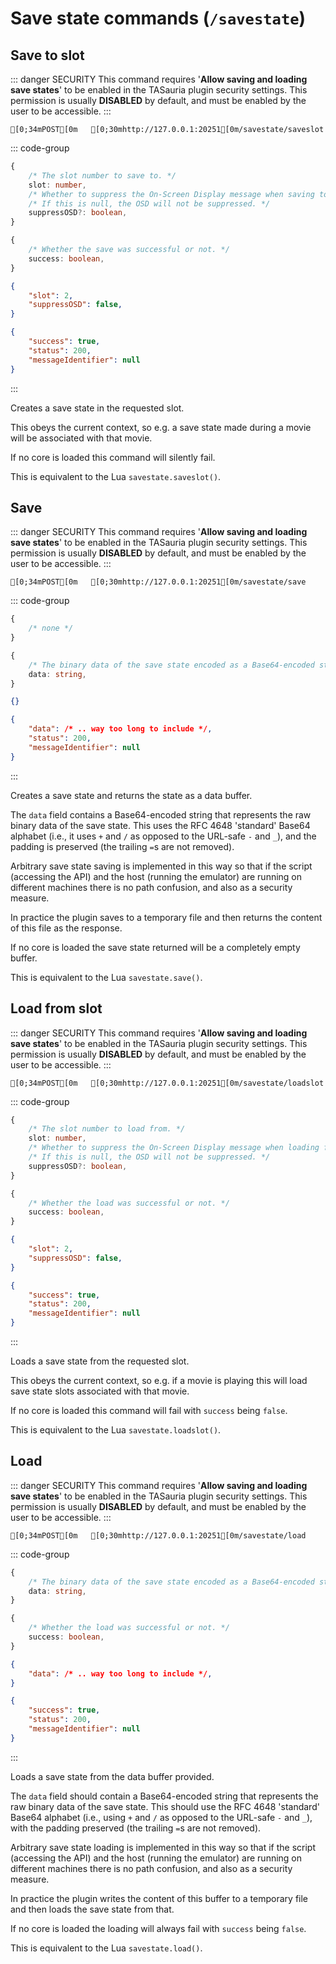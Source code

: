
# Save state commands (`/savestate`)


## Save to slot
::: danger SECURITY
This command requires '**Allow saving and loading save states**' to be enabled in the TASauria plugin security settings.
This permission is usually **DISABLED** by default, and must be enabled by the user to be accessible.
:::
```ansi
[0;34mPOST[0m   [0;30mhttp://127.0.0.1:20251[0m/savestate/saveslot
```
::: code-group
```typescript [Argument schema]
{
    /* The slot number to save to. */
    slot: number,
    /* Whether to suppress the On-Screen Display message when saving to this slot. */
    /* If this is null, the OSD will not be suppressed. */
    suppressOSD?: boolean,
}
```
```typescript [Response schema]
{
    /* Whether the save was successful or not. */
    success: boolean,
}
```
```json [Example arguments]
{
    "slot": 2,
    "suppressOSD": false,
}
```
```json [Example response]
{
    "success": true,
    "status": 200,
    "messageIdentifier": null
}
```
:::

Creates a save state in the requested slot.

This obeys the current context, so e.g. a save state made during a movie will be associated with that movie.

If no core is loaded this command will silently fail.

This is equivalent to the Lua `savestate.saveslot()`.


## Save
::: danger SECURITY
This command requires '**Allow saving and loading save states**' to be enabled in the TASauria plugin security settings.
This permission is usually **DISABLED** by default, and must be enabled by the user to be accessible.
:::
```ansi
[0;34mPOST[0m   [0;30mhttp://127.0.0.1:20251[0m/savestate/save
```
::: code-group
```typescript [Argument schema]
{
    /* none */
}
```
```typescript [Response schema]
{
    /* The binary data of the save state encoded as a Base64-encoded string. */
    data: string,
}
```
```json [Example arguments]
{}
```
```json [Example response]
{
    "data": /* .. way too long to include */,
    "status": 200,
    "messageIdentifier": null
}
```
:::

Creates a save state and returns the state as a data buffer.

The `data` field contains a Base64-encoded string that represents the raw binary data of the save state.
This uses the RFC 4648 'standard' Base64 alphabet (i.e., it uses `+` and `/` as opposed to the URL-safe `-` and `_`), and the padding is preserved (the trailing `=`s are not removed).

Arbitrary save state saving is implemented in this way so that if the script (accessing the API) and the host (running the emulator) are running on different machines there is no path confusion, and also as a security measure.

In practice the plugin saves to a temporary file and then returns the content of this file as the response.

If no core is loaded the save state returned will be a completely empty buffer.

This is equivalent to the Lua `savestate.save()`.


## Load from slot
::: danger SECURITY
This command requires '**Allow saving and loading save states**' to be enabled in the TASauria plugin security settings.
This permission is usually **DISABLED** by default, and must be enabled by the user to be accessible.
:::
```ansi
[0;34mPOST[0m   [0;30mhttp://127.0.0.1:20251[0m/savestate/loadslot
```
::: code-group
```typescript [Argument schema]
{
    /* The slot number to load from. */
    slot: number,
    /* Whether to suppress the On-Screen Display message when loading from. this slot. */
    /* If this is null, the OSD will not be suppressed. */
    suppressOSD?: boolean,
}
```
```typescript [Response schema]
{
    /* Whether the load was successful or not. */
    success: boolean,
}
```
```json [Example arguments]
{
    "slot": 2,
    "suppressOSD": false,
}
```
```json [Example response]
{
    "success": true,
    "status": 200,
    "messageIdentifier": null
}
```
:::

Loads a save state from the requested slot.

This obeys the current context, so e.g. if a movie is playing this will load save state slots associated with that movie.

If no core is loaded this command will fail with `success` being `false`.

This is equivalent to the Lua `savestate.loadslot()`.


## Load
::: danger SECURITY
This command requires '**Allow saving and loading save states**' to be enabled in the TASauria plugin security settings.
This permission is usually **DISABLED** by default, and must be enabled by the user to be accessible.
:::
```ansi
[0;34mPOST[0m   [0;30mhttp://127.0.0.1:20251[0m/savestate/load
```
::: code-group
```typescript [Argument schema]
{
    /* The binary data of the save state encoded as a Base64-encoded string. */
    data: string,
}
```
```typescript [Response schema]
{
    /* Whether the load was successful or not. */
    success: boolean,
}
```
```json [Example arguments]
{
    "data": /* .. way too long to include */,
}
```
```json [Example response]
{
    "success": true,
    "status": 200,
    "messageIdentifier": null
}
```
:::

Loads a save state from the data buffer provided.

The `data` field should contain a Base64-encoded string that represents the raw binary data of the save state.
This should use the RFC 4648 'standard' Base64 alphabet (i.e., using `+` and `/` as opposed to the URL-safe `-` and `_`), with the padding preserved (the trailing `=`s are not removed).

Arbitrary save state loading is implemented in this way so that if the script (accessing the API) and the host (running the emulator) are running on different machines there is no path confusion, and also as a security measure.

In practice the plugin writes the content of this buffer to a temporary file and then loads the save state from that.

If no core is loaded the loading will always fail with `success` being `false`.

This is equivalent to the Lua `savestate.load()`.
